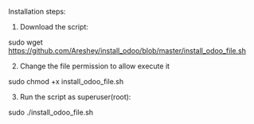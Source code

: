 Installation steps:
1. Download the script:

sudo wget https://github.com/Areshey/install_odoo/blob/master/install_odoo_file.sh

2. Change the file permission to allow execute it

sudo chmod +x install_odoo_file.sh

3. Run the script as superuser(root):

sudo ./install_odoo_file.sh

